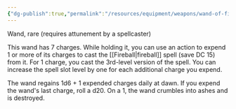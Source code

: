 ```yaml
---
{"dg-publish":true,"permalink":"/resources/equipment/weapons/wand-of-fireballs/"}
---
```



Wand, rare (requires attunement by a spellcaster)

This wand has 7 charges. While holding it, you can use an action to expend 1 or more of its charges to cast the [[Fireball\|fireball]] spell (save DC 15) from it. For 1 charge, you cast the 3rd-level version of the spell. You can increase the spell slot level by one for each additional charge you expend.

The wand regains 1d6 + 1 expended charges daily at dawn. If you expend the wand's last charge, roll a d20. On a 1, the wand crumbles into ashes and is destroyed.